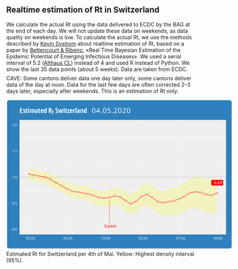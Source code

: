 <html>
  <head>
    <title>Realtime estimation of Rt</title>
    <meta charset="utf-8" />
    <meta http-equiv="expires" content="0">
  <style>
 /* FONTS */
 @import url("https://fonts.googleapis.com/css?family=Open+Sans+Condensed:300,700");
</style>
  </head>
  <body>
    <h2>Realtime estimation of Rt in Switzerland</h2>
    <div style="margin-bottom:0.5em;">We calculate the actual Rt using the data delivered to ECDC by the BAG at the end of each day. We will not update these data on weekends, as data quality on weekends is low. To calculate the actual Rt, we use the methods described by <a href="http://systrom.com/blog/the-metric-we-need-to-manage-covid-19/" target="_blank">Kevin Systrom</a> about realtime estimation of Rt, based on a paper by <a href="https://journals.plos.org/plosone/article?id=10.1371/journal.pone.0002185" target="_blank">Bettencourt & Ribeiro</a>, «Real Time Bayesian Estimation of the Epidemic Potential of Emerging Infectious Diseases». We used a serial interval of 5.2 (<a href="https://ispmbern.github.io/covid-19/swiss-epidemic-model/" target="_blank">Althaus CL</a>) instead of 4 and used R instead of Python. We show the last 35 data points (about 5 weeks). Data are taken from ECDC.</div>
    <div style="margin-bottom:1em;">CAVE: Some cantons deliver data one day later only, some cantons deliver data of the day at noon. Data for the last few days are often corrected 2–3 days later, especially after weekends. This is an estimation of Rt only.</div>
    <div><img src="/images/rtch0405.svg" style="max-width:600px;"></div>
    <div style="font-size:1em;style:italic;">Estimated Rt for Switzerland per 4th of Mai. Yellow: Highest density interval (95%).</div>

